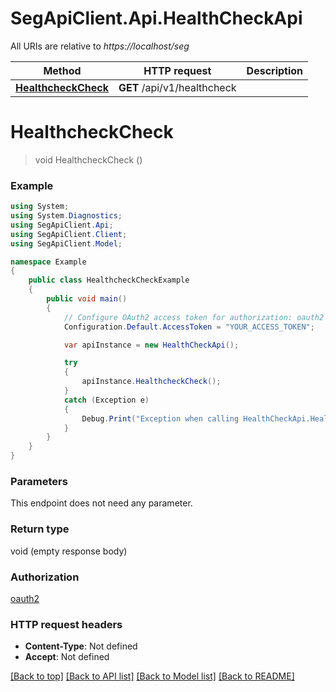 # SegApiClient.Api.HealthCheckApi

All URIs are relative to *https://localhost/seg*

Method | HTTP request | Description
------------- | ------------- | -------------
[**HealthcheckCheck**](HealthCheckApi.md#healthcheckcheck) | **GET** /api/v1/healthcheck | 


<a name="healthcheckcheck"></a>
# **HealthcheckCheck**
> void HealthcheckCheck ()



### Example
```csharp
using System;
using System.Diagnostics;
using SegApiClient.Api;
using SegApiClient.Client;
using SegApiClient.Model;

namespace Example
{
    public class HealthcheckCheckExample
    {
        public void main()
        {
            // Configure OAuth2 access token for authorization: oauth2
            Configuration.Default.AccessToken = "YOUR_ACCESS_TOKEN";

            var apiInstance = new HealthCheckApi();

            try
            {
                apiInstance.HealthcheckCheck();
            }
            catch (Exception e)
            {
                Debug.Print("Exception when calling HealthCheckApi.HealthcheckCheck: " + e.Message );
            }
        }
    }
}
```

### Parameters
This endpoint does not need any parameter.

### Return type

void (empty response body)

### Authorization

[oauth2](../README.md#oauth2)

### HTTP request headers

 - **Content-Type**: Not defined
 - **Accept**: Not defined

[[Back to top]](#) [[Back to API list]](../README.md#documentation-for-api-endpoints) [[Back to Model list]](../README.md#documentation-for-models) [[Back to README]](../README.md)

